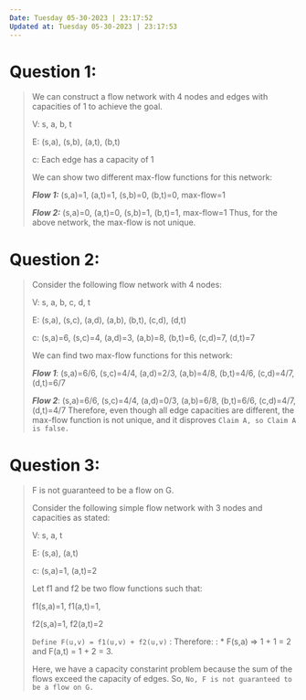 ```yaml
---
Date: Tuesday 05-30-2023 | 23:17:52
Updated at: Tuesday 05-30-2023 | 23:17:53
---
```

# Question 1:

> We can construct a flow network with 4 nodes and edges with capacities of 1 to achieve the goal.
> 
> V: s, a, b, t
> 
> E: (s,a), (s,b), (a,t), (b,t)
> 
> c: Each edge has a capacity of 1
> 
> We can show two different max-flow functions for this network:
> 
> ___Flow 1:___ (s,a)=1, (a,t)=1, (s,b)=0, (b,t)=0, max-flow=1
>
> 
> ___Flow 2:___ (s,a)=0, (a,t)=0, (s,b)=1, (b,t)=1, max-flow=1
Thus, for the above network, the max-flow is not unique.

# Question 2:

> Consider the following flow network with 4 nodes:
>
> V: s, a, b, c, d, t
> 
> E: (s,a), (s,c), (a,d), (a,b), (b,t), (c,d), (d,t)
> 
> c: (s,a)=6, (s,c)=4, (a,d)=3, (a,b)=8, (b,t)=6, (c,d)=7, (d,t)=7
> 
> We can find two max-flow functions for this network:
>
> ___Flow 1___: (s,a)=6/6, (s,c)=4/4, (a,d)=2/3, (a,b)=4/8, (b,t)=4/6, (c,d)=4/7, (d,t)=6/7
> 
> ___Flow 2___: (s,a)=6/6, (s,c)=4/4, (a,d)=0/3, (a,b)=6/8, (b,t)=6/6, (c,d)=4/7, (d,t)=4/7
Therefore, even though all edge capacities are different, the max-flow function is not unique, and it disproves `Claim A, so Claim A is false.` 

# Question 3:

> F is not guaranteed to be a flow on G.
> 
> Consider the following simple flow network with 3 nodes and capacities as stated:
> 
> V: s, a, t
> 
> E: (s,a), (a,t)
> 
> c: (s,a)=1, (a,t)=2
> 
> Let f1 and f2 be two flow functions such that:
> 
> f1(s,a)=1, f1(a,t)=1,
> 
> f2(s,a)=1, f2(a,t)=2
> 
> 
> `Define F(u,v) = f1(u,v) + f2(u,v)` 
> : Therefore:
> : * F(s,a) ⇒ 1 + 1 = 2 and F(a,t) = 1 + 2 = 3.
> 
> Here, we have a capacity constarint problem because the sum of the flows exceed the capacity of edges. So, `No, F is not guaranteed to be a flow on G.`